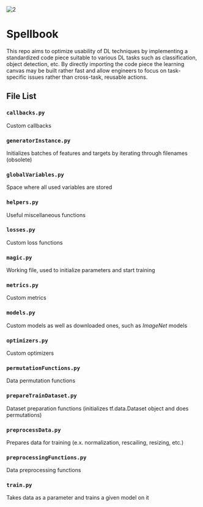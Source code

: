![2](https://user-images.githubusercontent.com/73081144/134788873-c1401000-5fe5-45da-8902-96891c218d69.png)

# Spellbook

This repo aims to optimize usability of DL techniques by implementing a standardized code piece suitable to various DL tasks such as classification, object detection, etc. By directly importing the code piece the learning canvas may be built rather fast and allow engineers to focus on task-specific issues rather than cross-task, reusable actions.

## File List

### `callbacks.py`

Custom callbacks

### `generatorInstance.py`

Initializes batches of features and targets by iterating through filenames (obsolete)

### `globalVariables.py`

Space where all used variables are stored

### `helpers.py`

Useful miscellaneous functions

### `losses.py`

Custom loss functions

### `magic.py`

Working file, used to initialize parameters and start training
 
### `metrics.py`

Custom metrics

### `models.py`

Custom models as well as downloaded ones, such as *ImageNet* models

### `optimizers.py`

Custom optimizers

### `permutationFunctions.py`

Data permutation functions

### `prepareTrainDataset.py`

Dataset preparation functions (initializes tf.data.Dataset object and does permutations)

### `preprocessData.py`

Prepares data for training (e.x. normalization, rescailing, resizing, etc.)

### `preprocessingFunctions.py`

Data preprocessing functions

### `train.py` 

Takes data as a parameter and trains a given model on it
